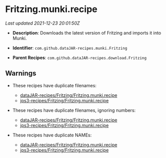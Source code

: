 # Fritzing.munki.recipe

_Last updated 2021-12-23 20:01:50Z_

- **Description**: Downloads the latest version of Fritzing and imports it into Munki.

- **Identifier**: `com.github.dataJAR-recipes.munki.Fritzing`

- **Parent Recipes**: `com.github.dataJAR-recipes.download.Fritzing`


## Warnings

- These recipes have duplicate filenames:
    - [dataJAR-recipes/Fritzing/Fritzing.munki.recipe](/autopkg-dupe-tracker/dataJAR-recipes/Fritzing/Fritzing.munki.recipe)
    - [jps3-recipes/Fritzing/Fritzing.munki.recipe](/autopkg-dupe-tracker/jps3-recipes/Fritzing/Fritzing.munki.recipe)

- These recipes have duplicate filenames, ignoring numbers:
    - [dataJAR-recipes/Fritzing/Fritzing.munki.recipe](/autopkg-dupe-tracker/dataJAR-recipes/Fritzing/Fritzing.munki.recipe)
    - [jps3-recipes/Fritzing/Fritzing.munki.recipe](/autopkg-dupe-tracker/jps3-recipes/Fritzing/Fritzing.munki.recipe)

- These recipes have duplicate NAMEs:
    - [dataJAR-recipes/Fritzing/Fritzing.munki.recipe](/autopkg-dupe-tracker/dataJAR-recipes/Fritzing/Fritzing.munki.recipe)
    - [jps3-recipes/Fritzing/Fritzing.munki.recipe](/autopkg-dupe-tracker/jps3-recipes/Fritzing/Fritzing.munki.recipe)
